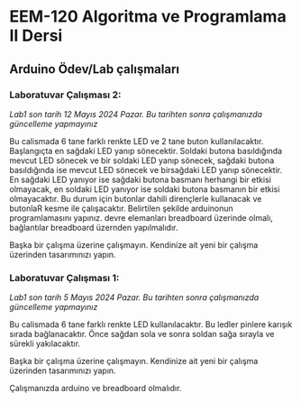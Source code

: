 # EEM-120 Algoritma ve Programlama II Dersi

## Arduino Ödev/Lab çalışmaları


### Laboratuvar Çalışması 2:

*Lab1 son tarih 12 Mayıs 2024 Pazar. Bu tarihten sonra çalışmanızda güncelleme yapmayınız*


Bu calismada 6 tane farklı renkte LED ve 2 tane buton kullanılacaktır. Başlangıçta en sağdaki LED yanıp sönecektir. Soldaki butona basıldığında mevcut LED sönecek ve bir soldaki LED yanıp sönecek, sağdaki butona basıldığında ise mevcut LED sönecek ve birsağdaki LED yanıp sönecektir. En sağdaki LED yanıyor ise sağdaki butona basmanı herhangi bir etkisi olmayacak, en soldaki LED yanıyor ise soldaki butona basmanın bir etkisi olmayacaktır. Bu durum için butonlar dahili dirençlerle kullanacak ve butonlaR kesme ile çalışacaktır. Belirtilen şekilde arduinonun programlamasını yapınız. devre elemanları breadboard üzerinde olmalı, bağlantılar breadboard üzernden yapılmalıdır.

Başka bir çalışma üzerine çalışmayın. Kendinize ait yeni bir çalışma üzerinden tasarımınızı yapın.




### Laboratuvar Çalışması 1:

*Lab1 son tarih 5 Mayıs 2024 Pazar. Bu tarihten sonra çalışmanızda güncelleme yapmayınız*

Bu calismada 6 tane farklı renkte LED kullanılacaktır. Bu ledler pinlere karışık sırada bağlanacaktır. Önce sağdan sola ve sonra soldan sağa sırayla ve sürekli yakılacaktır.

Başka bir çalışma üzerine çalışmayın. Kendinize ait yeni bir çalışma üzerinden tasarımınızı yapın.

Çalışmanızda arduino ve breadboard olmalıdır.


